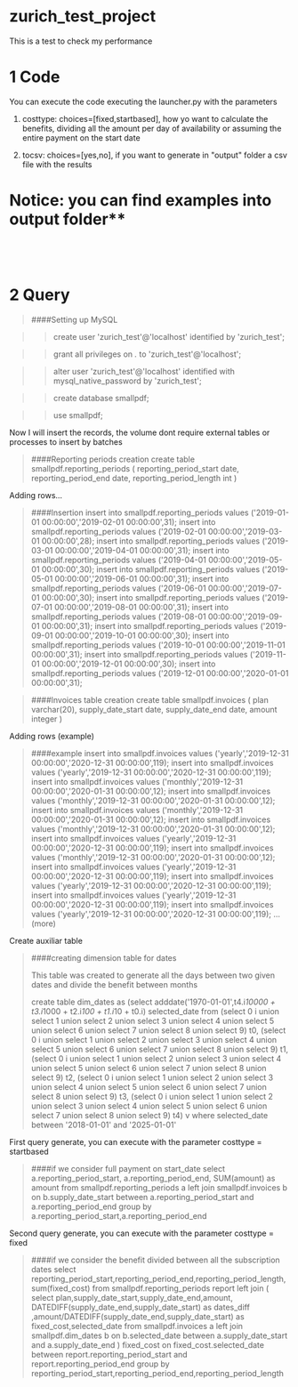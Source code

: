 # zurich_test_project
This is a test to check my performance



1 Code
===============
<p>You can execute the code executing the launcher.py with the parameters</p>

1. costtype: choices=[fixed,startbased], how yo want to calculate the benefits, dividing all the amount per day of availability or assuming the entire payment on the start date

2. tocsv: choices=[yes,no], if you want to generate in "output" folder a csv file with the results

Notice: you can find examples into output folder**
<br>
<br>
<br>
<br>
2 Query
===============


>####Setting up MySQL

>>create user 'zurich_test'@'localhost' identified by 'zurich_test';

>>grant all privileges on *.* to 'zurich_test'@'localhost';

>>alter user 'zurich_test'@'localhost' identified with mysql_native_password by 'zurich_test';

>>create database smallpdf;

>>use smallpdf;

Now I will insert the records, the volume dont require external tables or processes to insert by batches

>####Reporting periods creation
>create table smallpdf.reporting_periods (
>reporting_period_start date,
>reporting_period_end date,
>reporting_period_length int
>)

Adding rows...

>####Insertion
>insert into smallpdf.reporting_periods values ('2019-01-01 00:00:00','2019-02-01 00:00:00',31);
>insert into smallpdf.reporting_periods values ('2019-02-01 00:00:00','2019-03-01 00:00:00',28);
>insert into smallpdf.reporting_periods values ('2019-03-01 00:00:00','2019-04-01 00:00:00',31);
>insert into smallpdf.reporting_periods values ('2019-04-01 00:00:00','2019-05-01 00:00:00',30);
>insert into smallpdf.reporting_periods values ('2019-05-01 00:00:00','2019-06-01 00:00:00',31);
>insert into smallpdf.reporting_periods values ('2019-06-01 00:00:00','2019-07-01 00:00:00',30);
>insert into smallpdf.reporting_periods values ('2019-07-01 00:00:00','2019-08-01 00:00:00',31);
>insert into smallpdf.reporting_periods values ('2019-08-01 00:00:00','2019-09-01 00:00:00',31);
>insert into smallpdf.reporting_periods values ('2019-09-01 00:00:00','2019-10-01 00:00:00',30);
>insert into smallpdf.reporting_periods values ('2019-10-01 00:00:00','2019-11-01 00:00:00',31);
>insert into smallpdf.reporting_periods values ('2019-11-01 00:00:00','2019-12-01 00:00:00',30);
>insert into smallpdf.reporting_periods values ('2019-12-01 00:00:00','2020-01-01 00:00:00',31);


>####Invoices table creation
>create table smallpdf.invoices (
>plan varchar(20),
>supply_date_start date,
>supply_date_end date,
>amount integer 
>)

Adding rows (example)

>####example 
>insert into smallpdf.invoices values ('yearly','2019-12-31 00:00:00','2020-12-31 00:00:00',119);
>insert into smallpdf.invoices values ('yearly','2019-12-31 00:00:00','2020-12-31 00:00:00',119);
>insert into smallpdf.invoices values ('monthly','2019-12-31 00:00:00','2020-01-31 00:00:00',12);
>insert into smallpdf.invoices values ('monthly','2019-12-31 00:00:00','2020-01-31 00:00:00',12);
>insert into smallpdf.invoices values ('monthly','2019-12-31 00:00:00','2020-01-31 00:00:00',12);
>insert into smallpdf.invoices values ('monthly','2019-12-31 00:00:00','2020-01-31 00:00:00',12);
>insert into smallpdf.invoices values ('yearly','2019-12-31 00:00:00','2020-12-31 00:00:00',119);
>insert into smallpdf.invoices values ('monthly','2019-12-31 00:00:00','2020-01-31 00:00:00',12);
>insert into smallpdf.invoices values ('yearly','2019-12-31 00:00:00','2020-12-31 00:00:00',119);
>insert into smallpdf.invoices values ('yearly','2019-12-31 00:00:00','2020-12-31 00:00:00',119);
>insert into smallpdf.invoices values ('yearly','2019-12-31 00:00:00','2020-12-31 00:00:00',119);
>insert into smallpdf.invoices values ('yearly','2019-12-31 00:00:00','2020-12-31 00:00:00',119);
>...(more)

Create auxiliar table

>####creating dimension table for dates
>
>This table was created to generate all the days between two given dates and divide the benefit between months
>
>create table dim_dates as (select adddate('1970-01-01',t4.i*10000 + t3.i*1000 + t2.i*100 + t1.i*10 + t0.i) selected_date from
>(select 0 i union select 1 union select 2 union select 3 union select 4 union select 5 union select 6 union select 7 union select 8 union select 9) t0,
>(select 0 i union select 1 union select 2 union select 3 union select 4 union select 5 union select 6 union select 7 union select 8 union select 9) t1,
>(select 0 i union select 1 union select 2 union select 3 union select 4 union select 5 union select 6 union select 7 union select 8 union select 9) t2,
>(select 0 i union select 1 union select 2 union select 3 union select 4 union select 5 union select 6 union select 7 union select 8 union select 9) t3,
>(select 0 i union select 1 union select 2 union select 3 union select 4 union select 5 union select 6 union select 7 union select 8 union select 9) t4) v
>where selected_date between '2018-01-01' and '2025-01-01'

First query generate, you can execute with the parameter costtype = startbased

>####if we consider full payment on start_date
>select 
>a.reporting_period_start,
>a.reporting_period_end, 
>SUM(amount) as amount
>from smallpdf.reporting_periods a 
>left join smallpdf.invoices b on b.supply_date_start between a.reporting_period_start and a.reporting_period_end
>group by a.reporting_period_start,a.reporting_period_end

Second query generate, you can execute with the parameter costtype = fixed

>####if we consider the benefit divided between all the subscription dates
>select reporting_period_start,reporting_period_end,reporting_period_length,sum(fixed_cost) from smallpdf.reporting_periods report
>left join
>(
>select plan,supply_date_start,supply_date_end,amount, DATEDIFF(supply_date_end,supply_date_start) as dates_diff ,amount/DATEDIFF(supply_date_end,supply_date_start) as fixed_cost,selected_date from smallpdf.invoices a
>left join 
>smallpdf.dim_dates b
>on b.selected_date between a.supply_date_start and a.supply_date_end
>) fixed_cost
>on fixed_cost.selected_date between report.reporting_period_start and report.reporting_period_end
>group by reporting_period_start,reporting_period_end,reporting_period_length

